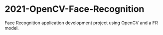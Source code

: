 # 2021-OpenCV-Face-Recognition
Face Recognition application development project using OpenCV and a FR model. 
